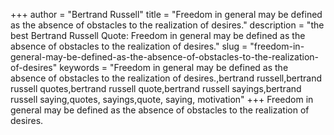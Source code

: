 +++
author = "Bertrand Russell"
title = "Freedom in general may be defined as the absence of obstacles to the realization of desires."
description = "the best Bertrand Russell Quote: Freedom in general may be defined as the absence of obstacles to the realization of desires."
slug = "freedom-in-general-may-be-defined-as-the-absence-of-obstacles-to-the-realization-of-desires"
keywords = "Freedom in general may be defined as the absence of obstacles to the realization of desires.,bertrand russell,bertrand russell quotes,bertrand russell quote,bertrand russell sayings,bertrand russell saying,quotes, sayings,quote, saying, motivation"
+++
Freedom in general may be defined as the absence of obstacles to the realization of desires.

